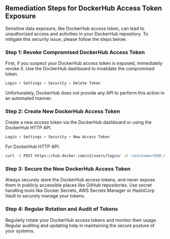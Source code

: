 

## Remediation Steps for DockerHub Access Token Exposure
Sensitive data exposure, like DockerHub access token, can lead to unauthorized access and activities in your DockerHub repository. To mitigate this security issue, please follow the steps below:

### Step 1: Revoke Compromised DockerHub Access Token
First, if you suspect your DockerHub access token is exposed, immediately revoke it. Use the DockerHub dashboard to invalidate the compromised token.

```bash
Login > Settings > Security > Delete Token
```
Unfortunately, DockerHub does not provide any API to perform this action in an automated manner.

### Step 2: Create New DockerHub Access Token
Create a new access token via the DockerHub dashboard or using the DockerHub HTTP API.
```bash
Login > Settings > Security > New Access Token
```
For DockerHub HTTP API:
```bash
curl -X POST https://hub.docker.com/v2/users/login/ -d 'username=YOUR_USERNAME&password=YOUR_PASSWORD'
```

### Step 3: Secure the New DockerHub Access Token
Always securely store the DockerHub access tokens, and never expose them in publicly accessible places like GitHub repositories. Use secret handling tools like Docker Secrets, AWS Secrets Manager or HashiCorp Vault to securely manage your tokens.

### Step 4: Regular Rotation and Audit of Tokens
Regularly rotate your DockerHub access tokens and monitor their usage. Regular auditing and updating help in maintaining the secure posture of your systems.
